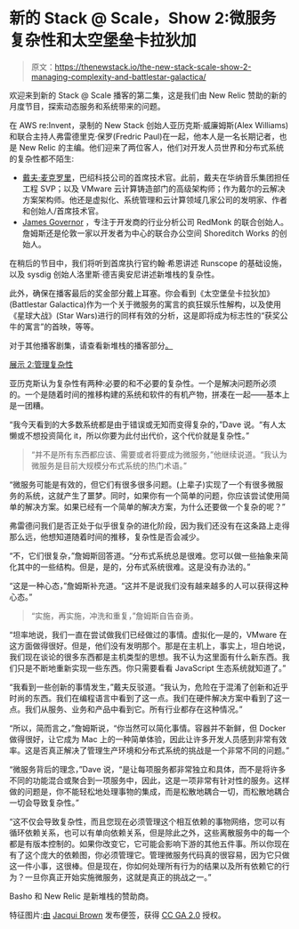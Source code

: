 # 新的 Stack @ Scale，Show 2:微服务复杂性和太空堡垒卡拉狄加

> 原文：<https://thenewstack.io/the-new-stack-scale-show-2-managing-complexity-and-battlestar-galactica/>

欢迎来到新的 Stack @ Scale 播客的第二集，这是我们由 New Relic 赞助的新的月度节目，探索动态服务和系统带来的问题。

在 AWS re:Invent，录制的 New Stack 创始人亚历克斯·威廉姆斯(Alex Williams)和联合主持人弗雷德里克·保罗(Fredric Paul)在一起，他本人是一名长期记者，也是 New Relic 的主编。他们迎来了两位客人，他们对开发人员世界和分布式系统的复杂性都不陌生:

*   [戴夫·麦克罗里](https://twitter.com/mccrory)，巴绍科技公司的首席技术官。此前，戴夫在华纳音乐集团担任工程 SVP；以及 VMware 云计算铸造部门的高级架构师；作为戴尔的云解决方案架构师。他还是虚拟化、系统管理和云计算领域几家公司的发明家、作者和创始人/首席技术官。
*   [James Governor](https://twitter.com/monkchips) ，专注于开发商的行业分析公司 RedMonk 的联合创始人。詹姆斯还是伦敦一家以开发者为中心的联合办公空间 Shoreditch Works 的创始人。

在稍后的节目中，我们将听到首席执行官约翰·希恩讲述 Runscope 的基础设施，以及 sysdig 创始人洛里斯·德吉奥安尼讲述新堆栈的复杂性。

此外，确保在播客最后的奖金部分戴上耳塞。你会看到《太空堡垒卡拉狄加》(Battlestar Galactica)作为一个关于微服务的寓言的疯狂娱乐性解构，以及使用《星球大战》(Star Wars)进行的同样有效的分析，这是即将成为标志性的“获奖公牛的寓言”的首映，等等。

对于其他播客剧集，请查看新堆栈的播客部分[。](https://thenewstack.io/podcasts/)

[展示 2:管理复杂性](https://thenewstack.simplecast.com/episodes/show-2-managing-complexity)

亚历克斯认为复杂性有两种:必要的和不必要的复杂性。一个是解决问题所必须的。一个是随着时间的推移构建的系统和软件的有机产物，拼凑在一起——基本上是一团糟。

“我今天看到的大多数系统都是由于错误或无知而变得复杂的，”Dave 说。“有人太懒或不想投资简化 it，所以你要为此付出代价，这个代价就是复杂性。”

> “并不是所有东西都应该、需要或者将要成为微服务，”他继续说道。“我认为微服务是目前大规模分布式系统的热门术语。”

“微服务可能是有效的，但它们有很多很多问题。(上辈子)实现了一个有很多微服务的系统，这就产生了噩梦。同时，如果你有一个简单的问题，你应该尝试使用简单的解决方案。如果已经有一个简单的解决方案，为什么还要做一个复杂的呢？”

弗雷德问我们是否正处于似乎很复杂的进化阶段，因为我们还没有在这条路上走得那么远，他想知道随着时间的推移，复杂性是否会减少。

“不，它们很复杂，”詹姆斯回答道。“分布式系统总是很难。您可以做一些抽象来简化其中的一些结构。但是，是的，分布式系统很难。这是没有办法的。”

“这是一种心态，”詹姆斯补充道。“这并不是说我们没有越来越多的人可以获得这种心态。”

> “实施，再实施，冲洗和重复，”詹姆斯自告奋勇。

“坦率地说，我们一直在尝试做我们已经做过的事情。虚拟化—是的，VMware 在这方面做得很好。但是，他们没有发明那个。那是在主机上，事实上，坦白地说，我们现在谈论的很多东西都是主机类型的思想。我不认为这里面有什么新东西。我们只是不断地重新实现一些东西。你只需要看看 JavaScript 生态系统就知道了。”

“我看到一些创新的事情发生，”戴夫反驳道。“我认为，危险在于混淆了创新和近乎时尚的东西。我们在编程语言中看到了这一点。我们在硬件解决方案中看到了这一点。我们从服务、业务和产品中看到它。所有行业都存在这种情况。”

“所以，简而言之，”詹姆斯说，“你当然可以简化事情。容器并不新鲜，但 Docker 做得很好，让它成为 Mac 上的一种简单体验，因此让许多开发人员感到非常有效率。这是否真正解决了管理生产环境和分布式系统的挑战是一个非常不同的问题。”

“微服务背后的理念，”Dave 说，“是让每项服务都非常独立和具体，而不是将许多不同的功能混合或聚合到一项服务中，因此，这是一项非常有针对性的服务。这样做的问题是，你不能轻松地处理事物的集成，而是松散地耦合一切，而松散地耦合一切会导致复杂性。”

“这不仅会导致复杂性，而且您现在必须管理这个相互依赖的事物网络，您可以有循环依赖关系，也可以有单向依赖关系，但是除此之外，这些离散服务中的每一个都是有版本控制的。如果你改变它，它可能会影响下游的其他五件事。所以你现在有了这个庞大的依赖图，你必须管理它。管理微服务代码真的很容易，因为它只做这一件小事，这很棒。但是现在，你如何处理所有行为的结果以及所有依赖它的行为？一旦你真正开始实施微服务，这就是真正的挑战之一。”

Basho 和 New Relic 是新堆栈的赞助商。

特征图片:[由](https://www.flickr.com/photos/120600995@N07/14028600474/in/photolist-nnEfaY-ds26Et-bh4AGB-jnDBtq-5E2411-333pUJ-aXeGui-5Mj9Mt-2A1ugP-7fvHxP-efQwGU-mbGm6V-eaxabV-3Y2GN8-7HAXU6-8pqD9P-6JZufR-k5hFmS-8TGdkk-d3cZjS-fMe73q-qZJaEt-792ti2-8ATonx-cgGrt5-MLVm9-pT3U7W-oFetj2-2eL2kX-6L6jF3-mTZywC-fswHHC-ttmZMR-5W81Gq-og74CT-5yD8Wu-dL8A1w-x5jct-mGWpiE-5qr3Pu-qpzMDz-5gR5Cr-2sjeFh-8eNMk7-uaCiFU-mG1o17-8f7RRJ-nwyRPY-bxDRqZ-6Vwor7) [Jacqui Brown](https://www.flickr.com/photos/120600995@N07/) 发布便签，获得 [CC GA 2.0](https://creativecommons.org/licenses/by-nd/2.0/) 授权。

<svg xmlns:xlink="http://www.w3.org/1999/xlink" viewBox="0 0 68 31" version="1.1"><title>Group</title> <desc>Created with Sketch.</desc></svg>